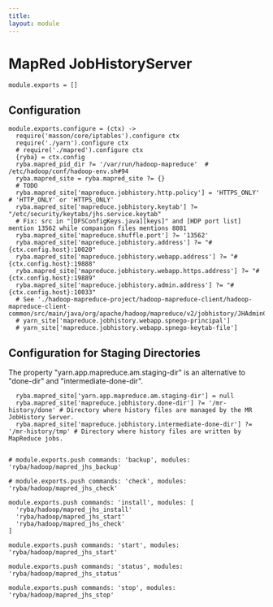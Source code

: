 ```yaml
---
title: 
layout: module
---
```


# MapRed JobHistoryServer

    module.exports = []

## Configuration

    module.exports.configure = (ctx) ->
      require('masson/core/iptables').configure ctx
      require('./yarn').configure ctx
      # require('./mapred').configure ctx
      {ryba} = ctx.config
      ryba.mapred_pid_dir ?= '/var/run/hadoop-mapreduce'  # /etc/hadoop/conf/hadoop-env.sh#94
      ryba.mapred_site = ryba.mapred_site ?= {}
      # TODO
      ryba.mapred_site['mapreduce.jobhistory.http.policy'] = 'HTTPS_ONLY' # 'HTTP_ONLY' or 'HTTPS_ONLY'
      ryba.mapred_site['mapreduce.jobhistory.keytab'] ?= "/etc/security/keytabs/jhs.service.keytab"
      # Fix: src in "[DFSConfigKeys.java][keys]" and [HDP port list] mention 13562 while companion files mentions 8081
      ryba.mapred_site['mapreduce.shuffle.port'] ?= '13562'
      ryba.mapred_site['mapreduce.jobhistory.address'] ?= "#{ctx.config.host}:10020"
      ryba.mapred_site['mapreduce.jobhistory.webapp.address'] ?= "#{ctx.config.host}:19888"
      ryba.mapred_site['mapreduce.jobhistory.webapp.https.address'] ?= "#{ctx.config.host}:19889"
      ryba.mapred_site['mapreduce.jobhistory.admin.address'] ?= "#{ctx.config.host}:10033"
      # See './hadoop-mapreduce-project/hadoop-mapreduce-client/hadoop-mapreduce-client-common/src/main/java/org/apache/hadoop/mapreduce/v2/jobhistory/JHAdminConfig.java#158'
      # yarn_site['mapreduce.jobhistory.webapp.spnego-principal']
      # yarn_site['mapreduce.jobhistory.webapp.spnego-keytab-file']

## Configuration for Staging Directories

The property "yarn.app.mapreduce.am.staging-dir" is an alternative to "done-dir"
and "intermediate-done-dir".

      ryba.mapred_site['yarn.app.mapreduce.am.staging-dir'] = null
      ryba.mapred_site['mapreduce.jobhistory.done-dir'] ?= '/mr-history/done' # Directory where history files are managed by the MR JobHistory Server.
      ryba.mapred_site['mapreduce.jobhistory.intermediate-done-dir'] ?= '/mr-history/tmp' # Directory where history files are written by MapReduce jobs.


    # module.exports.push commands: 'backup', modules: 'ryba/hadoop/mapred_jhs_backup'

    # module.exports.push commands: 'check', modules: 'ryba/hadoop/mapred_jhs_check'

    module.exports.push commands: 'install', modules: [
      'ryba/hadoop/mapred_jhs_install'
      'ryba/hadoop/mapred_jhs_start'
      'ryba/hadoop/mapred_jhs_check'
    ]

    module.exports.push commands: 'start', modules: 'ryba/hadoop/mapred_jhs_start'

    module.exports.push commands: 'status', modules: 'ryba/hadoop/mapred_jhs_status'

    module.exports.push commands: 'stop', modules: 'ryba/hadoop/mapred_jhs_stop'





